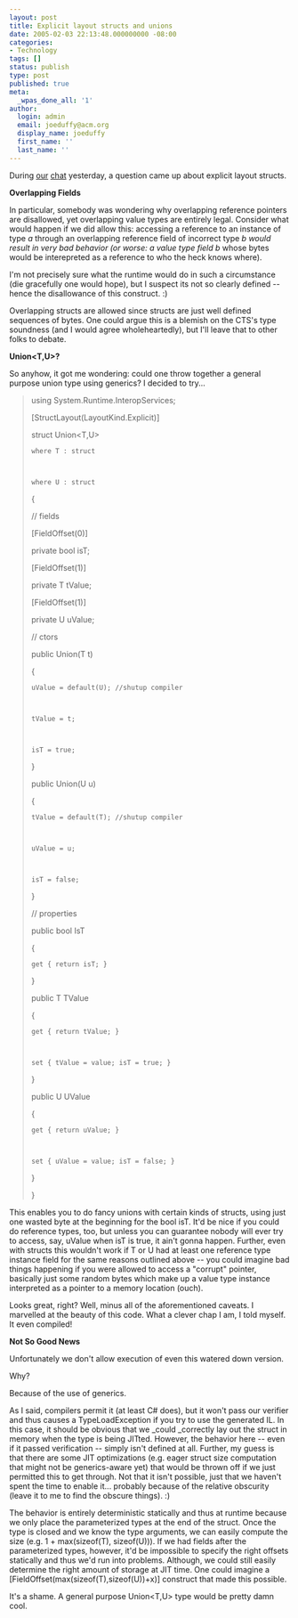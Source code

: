 ```yaml
---
layout: post
title: Explicit layout structs and unions
date: 2005-02-03 22:13:48.000000000 -08:00
categories:
- Technology
tags: []
status: publish
type: post
published: true
meta:
  _wpas_done_all: '1'
author:
  login: admin
  email: joeduffy@acm.org
  display_name: joeduffy
  first_name: ''
  last_name: ''
---
```

During [our](http://blogs.msdn.com/brada/archive/2005/01/31/363837.aspx)
[chat](http://msdn.microsoft.com/netframework/programming/classlibraries/)
yesterday, a question came up about explicit layout structs.

**Overlapping Fields**

In particular, somebody was wondering why overlapping reference pointers are
disallowed, yet overlapping value types are entirely legal. Consider what would
happen if we did allow this: accessing a reference to an instance of type _a_
through an overlapping reference field of incorrect type _b _would result in
very bad behavior (or worse: a value type field_ b_ whose bytes would be
interepreted as a reference to who the heck knows where).

I'm not precisely sure what the runtime would do in such a circumstance (die
gracefully one would hope), but I suspect its not so clearly defined -- hence
the disallowance of this construct. :)

Overlapping structs are allowed since structs are just well defined sequences
of bytes. One could argue this is a blemish on the CTS's type soundness (and I
would agree wholeheartedly), but I'll leave that to other folks to debate.

**Union<T,U>?**

So anyhow, it got me wondering: could one throw together a general purpose
union type using generics? I decided to try...

> using System.Runtime.InteropServices;
>
>
>
>
>
>
>
> [StructLayout(LayoutKind.Explicit)]
>
>
>
> struct Union<T,U>
>
>
>
>     where T : struct
>
>
>
>     where U : struct
>
>
>
> {
>
>
>
>
>
>
>
>   // fields
>
>
>
>   [FieldOffset(0)]
>
>
>
>   private bool isT;
>
>
>
>   [FieldOffset(1)]
>
>
>
>   private T tValue;
>
>
>
>   [FieldOffset(1)]
>
>
>
>   private U uValue;
>
>
>
>
>
>
>
>   // ctors
>
>
>
>   public Union(T t)
>
>
>
>   {
>
>
>
>     uValue = default(U); //shutup compiler
>
>
>
>     tValue = t;
>
>
>
>     isT = true;
>
>
>
>   }
>
>
>
>
>
>
>
>   public Union(U u)
>
>
>
>   {
>
>
>
>     tValue = default(T); //shutup compiler
>
>
>
>     uValue = u;
>
>
>
>     isT = false;
>
>
>
>   }
>
>
>
>
>
>
>
>   // properties
>
>
>
>   public bool IsT
>
>
>
>   {
>
>
>
>     get { return isT; }
>
>
>
>   }
>
>
>
>
>
>
>
>   public T TValue
>
>
>
>   {
>
>
>
>     get { return tValue; }
>
>
>
>     set { tValue = value; isT = true; }
>
>
>
>   }
>
>
>
>
>
>
>
>   public U UValue
>
>
>
>   {
>
>
>
>     get { return uValue; }
>
>
>
>     set { uValue = value; isT = false; }
>
>
>
>   }
>
>
>
>
>
>
>
> }

This enables you to do fancy unions with certain kinds of structs, using just
one wasted byte at the beginning for the bool isT. It'd be nice if you could do
reference types, too, but unless you can guarantee nobody will ever try to
access, say, uValue when isT is true, it ain't gonna happen. Further, even with
structs this wouldn't work if T or U had at least one reference type instance
field for the same reasons outlined above -- you could imagine bad things
happening if you were allowed to access a "corrupt" pointer, basically just
some random bytes which make up a value type instance interpreted as a pointer
to a memory location (ouch).

Looks great, right? Well, minus all of the aforementioned caveats. I marvelled
at the beauty of this code. What a clever chap I am, I told myself. It even
compiled!

**Not So Good News**

Unfortunately we don't allow execution of even this watered down version.

Why?

Because of the use of generics.

As I said, compilers permit it (at least C# does), but it won't pass our
verifier and thus causes a TypeLoadException if you try to use the generated
IL. In this case, it should be obvious that we _could _correctly lay out the
struct in memory when the type is being JITted. However, the behavior here --
even if it passed verification -- simply isn't defined at all. Further, my
guess is that there are some JIT optimizations (e.g. eager struct size
computation that might not be generics-aware yet) that would be thrown off if
we just permitted this to get through. Not that it isn't possible, just that we
haven't spent the time to enable it... probably because of the relative
obscurity (leave it to me to find the obscure things). :)

The behavior is entirely deterministic statically and thus at runtime because
we only place the parameterized types at the end of the struct. Once the type
is closed and we know the type arguments, we can easily compute the size (e.g.
1 + max(sizeof(T), sizeof(U))). If we had fields after the parameterized types,
however, it'd be impossible to specify the right offsets statically and thus
we'd run into problems. Although, we could still easily determine the right
amount of storage at JIT time. One could imagine a
[FieldOffset(max(sizeof(T),sizeof(U))+x)] construct that made this possible.

It's a shame. A general purpose Union<T,U> type would be pretty damn cool.

